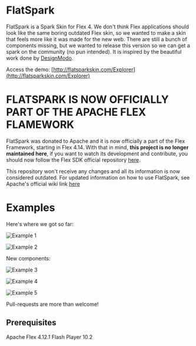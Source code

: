 # FlatSpark

FlatSpark is a Spark Skin for Flex 4. We don't think Flex applications should look like the same boring outdated Flex skin, so we wanted to make a skin that feels more like it was made for the new web. There are still a bunch of components missing, but we wanted to release this version so we can get a spark on the community (no pun intended).
It is inspired by the beautiful work done by [DesignModo](http://designmodo.github.io/Flat-UI/).

Access the demo: [http://flatsparkskin.com/Explorer](http://flatsparkskin.com/Explorer)

# FLATSPARK IS NOW OFFICIALLY PART OF THE APACHE FLEX FLAMEWORK
FlatSpark was donated to Apache and it is now officially a part of the Flex Framework, starting in Flex 4.14. With that in mind, **this project is no longer maintained here**, if you want to watch its development and contribute, you should now follow the Flex SDK official repository [here](https://github.com/apache/flex-sdk/tree/develop/frameworks/projects/flatspark).

This repository won't receive any changes and all its information is now considered outdated. For updated information on how to use FlatSpark, see Apache's official wiki link [here](https://cwiki.apache.org/confluence/display/FLEX/Using+FlatSpark+skins)

# Examples

Here's where we got so far:
<p><img src="https://raw.githubusercontent.com/akamud/FlatSpark/master/sample.png" alt="Example 1" style="max-width:100%;" /></p>
<p><img src="https://raw.githubusercontent.com/akamud/FlatSpark/master/sample2.png" alt="Example 2" style="max-width:100%;" /></p>

New components:

<p><img src="https://raw.githubusercontent.com/akamud/FlatSpark/master/sample3.png" alt="Example 3" style="max-width:50%;" /></p>
<p><img src="https://raw.githubusercontent.com/akamud/FlatSpark/master/sample4.png" alt="Example 4" style="max-width:50%;" /></p>
<p><img src="https://raw.githubusercontent.com/akamud/FlatSpark/master/sample5.png" alt="Example 5" style="max-width:50%;" /></p>

Pull-requests are more than welcome!

## Prerequisites
Apache Flex 4.12.1
Flash Player 10.2
